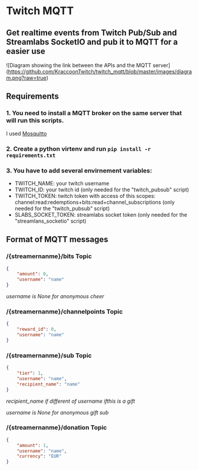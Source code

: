 # Twitch MQTT
## Get realtime events from Twitch Pub/Sub and Streamlabs SocketIO  and pub it to MQTT for a easier use

![Diagram showing the link between the APIs and the MQTT server] (https://github.com/KraccoonTwitch/twitch_mqtt/blob/master/images/diagram.png?raw=true)

## Requirements

### 1. You need to install a MQTT broker on the same server that will run this scripts.
I used [Mosquitto](https://mosquitto.org/)

### 2. Create a python virtenv and run `pip install -r requirements.txt`

### 3. You have to add several envirnement variables:
* TWITCH\_NAME: your twitch username
* TWITCH\_ID: your twitch id (only needed for the "twitch\_pubsub" script)
* TWITCH\_TOKEN: twitch token with access of this scopes: channel:read:redemptions+bits:read+channel\_subscriptions (only needed for the "twitch\_pubsub" script)
* SLABS\_SOCKET\_TOKEN: streamlabs socket token (only needed for the "streamlans\_socketio" script)

## Format of MQTT messages

### /{streamernanme}/bits Topic
```json
{
    "amount": 0,
    "username": "name"
}
```
*username is None for anonymous cheer*

### /{streamernanme}/channelpoints Topic
```json
{
    "reward_id": 0,
    "username": "name"
}
```

### /{streamernanme}/sub Topic
```json
{
    "tier": 1,
    "username": "name",
    "recipient_name": "name"
}
```
*recipient_name if different of username ifthis is a gift*

*username is None for anonymous gift sub*

### /{streamernanme}/donation Topic
```json
{
    "amount": 1,
    "username": "name",
    "currency": "EUR"
}
```
